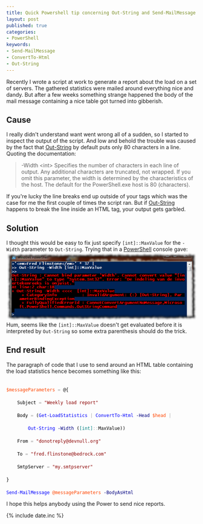 ```yaml
---
title: Quick Powershell tip concerning Out-String and Send-MailMessage
layout: post
published: true
categories: 
- PowerShell
keywords:
- Send-MailMessage
- ConvertTo-Html
- Out-String
--- 
```

Recently I wrote a script at work to generate a report about the load
on a set of servers. The gathered statistics were mailed around
everything nice and dandy. But after a few weeks something strange
happened the body of the mail message containing a nice table got
turned into gibberish.

## Cause 
I really didn't understand want went wrong all of a sudden, so
I started to inspect the output of the script. And low and behold the
trouble was caused by the fact that [Out-String][os] by default puts
only 80 characters in a line. Quoting the documentation: 

> -Width &lt;int&gt;
> Specifies the number of characters in each line of output. Any
> additional characters are truncated, not wrapped. If you omit this
> parameter, the width is determined by the characteristics of the host.
> The default for the PowerShell.exe host is 80 (characters).

If you're lucky the line breaks end up outside of your tags which was
the case for me the first couple of times the script ran. But if
[Out-String][os] happens to break the line inside an HTML tag, your
output gets garbled.

## Solution
I thought this would be easy to fix just specify `[int]::MaxValue` for
the `-Width` parameter to `Out-String`. Trying that in a
[PowerShell][ps] console gave:
![Out-String with unsatisfactory result][wr]
Hum, seems like the `[int]::MaxValue` doesn't get evaluated before it
is interpreted by `Out-String` so some extra parenthesis should do the
trick. 

## End result
The paragraph of code that I use to send around an HTML table
containing the load statistics hence becomes something like this:
<div class="highlight">
<code>
<span style='color:#FF4500'>$messageParameters</span><span style='color:#000000'>&nbsp;</span><span style='color:#A9A9A9'>=</span><span style='color:#000000'>&nbsp;</span><span style='color:#000000'>@{</span><br />
<span style='color:#000000'>&nbsp;&nbsp;&nbsp;&nbsp;</span><span style='color:#000000'>Subject</span><span style='color:#000000'>&nbsp;</span><span style='color:#A9A9A9'>=</span><span style='color:#000000'>&nbsp;</span><span style='color:#8B0000'>&quot;Weekly load report&quot;</span><br />
<span style='color:#000000'>&nbsp;&nbsp;&nbsp;&nbsp;</span><span style='color:#000000'>Body</span><span style='color:#000000'>&nbsp;</span><span style='color:#A9A9A9'>=</span><span style='color:#000000'>&nbsp;</span><span style='color:#000000'>(</span><span style='color:#0000FF'>Get-LoadStatistics</span><span style='color:#000000'>&nbsp;</span><span style='color:#A9A9A9'>|</span><span style='color:#000000'>&nbsp;</span><span style='color:#0000FF'>ConvertTo-Html</span><span style='color:#000000'>&nbsp;</span><span style='color:#000080'>-Head</span><span style='color:#000000'>&nbsp;</span><span style='color:#FF4500'>$head</span><span style='color:#000000'>&nbsp;</span><span style='color:#A9A9A9'>|</span><span style='color:#000000'>&nbsp;</span><br />
<span style='color:#000000'>&nbsp;&nbsp;&nbsp;&nbsp;&nbsp;&nbsp;&nbsp;&nbsp;</span><span style='color:#0000FF'>Out-String</span><span style='color:#000000'>&nbsp;</span><span style='color:#000080'>-Width</span><span style='color:#000000'>&nbsp;</span><span style='color:#000000'>(</span><span style='color:#008080'>[int]</span><span style='color:#A9A9A9'>::</span><span style='color:#000000'>MaxValue</span><span style='color:#000000'>)</span><span style='color:#000000'>)</span><br />
<span style='color:#000000'>&nbsp;&nbsp;&nbsp;&nbsp;</span><span style='color:#000000'>From</span><span style='color:#000000'>&nbsp;</span><span style='color:#A9A9A9'>=</span><span style='color:#000000'>&nbsp;</span><span style='color:#8B0000'>&quot;donotreply@devnull.org&quot;</span><br />
<span style='color:#000000'>&nbsp;&nbsp;&nbsp;&nbsp;</span><span style='color:#000000'>To</span><span style='color:#000000'>&nbsp;</span><span style='color:#A9A9A9'>=</span><span style='color:#000000'>&nbsp;</span><span style='color:#8B0000'>&quot;fred.flinstone@bedrock.com&quot;</span><br />
<span style='color:#000000'>&nbsp;&nbsp;&nbsp;&nbsp;</span><span style='color:#000000'>SmtpServer</span><span style='color:#000000'>&nbsp;</span><span style='color:#A9A9A9'>=</span><span style='color:#000000'>&nbsp;</span><span style='color:#8B0000'>&quot;my.smtpserver&quot;</span><br />
<span style='color:#000000'>}</span><br />
<span style='color:#0000FF'>Send-MailMessage</span><span style='color:#000000'>&nbsp;</span><span style='color:#FF4500'>@messageParameters</span><span style='color:#000000'>&nbsp;</span><span style='color:#000080'>-BodyAsHtml</span>
</code> 
</div>

I hope this helps anybody using the Power to send nice reports.

{% include date.inc %}

[os]: http://technet.microsoft.com/en-us/library/dd315365.aspx "Out-String" 
[ps]: http://technet.microsoft.com/en-us/scriptcenter/dd742419 "PowerShell"
[wr]: /images/wrong-width.png "Wrong syntax for the width parameter"
























